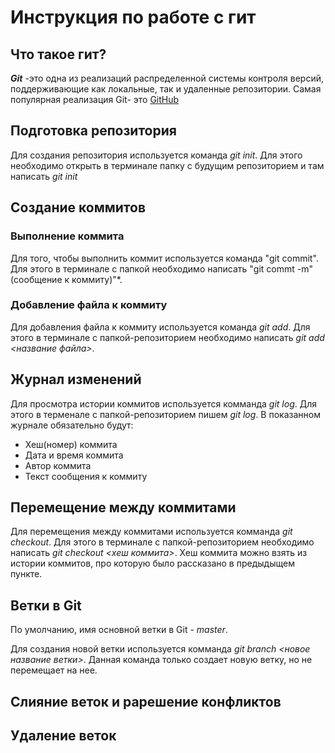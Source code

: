 # Инструкция по работе с гит

## Что такое гит?

***Git*** -это одна из реализаций распределенной системы контроля версий, поддерживающие как локальные, так и удаленные репозитории.
Самая популярная реализация Git- это [GitHub](htttps://github.com)

## Подготовка репозитория
Для создания репозитория используется команда *git init*. Для этого необходимо открыть в терминале папку с будущим репозиторием и там написать *git init*
 

## Создание коммитов

### Выполнение коммита
Для того, чтобы выполнить коммит используется  команда "git commit". Для этого в терминале с папкой необходимо написать "git commt -m"(сообщение к коммиту)"*. 

### Добавление файла к коммиту
Для добавления файла к коммиту используется команда *git add*. Для этого в терминале с папкой-репозиторием необходимо написать *git add <название файла>*.

## Журнал изменений
Для просмотра истории коммитов используется комманда *git log*. Для этого в терменале с папкой-репозиторием пишем  *git log*. В показанном журнале обязательно будут:
* Хеш(номер) коммита
* Дата и время коммита
* Автор коммита
* Текст сообщения к коммиту

## Перемещение между коммитами

Для перемещения между коммитами используется комманда *git checkout*. Для этого в терминале с папкой-репозиторием необходимо написать *git checkout <хеш коммита>*. Хеш коммита можно взять из истории коммитов, про которую было рассказано в предыдыщем пункте.
 

## Ветки в Git

По умолчанию, имя основной ветки в Git - *master*.

Для создания новой ветки используется комманда *git branch <новое название ветки>*. Данная команда только создает новую ветку, но не перемещает на нее.

## Слияние веток и рарешение конфликтов

## Удаление веток